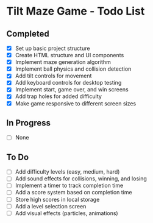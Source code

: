 # Tilt Maze Game - Todo List

## Completed
- [x] Set up basic project structure
- [x] Create HTML structure and UI components
- [x] Implement maze generation algorithm
- [x] Implement ball physics and collision detection
- [x] Add tilt controls for movement
- [x] Add keyboard controls for desktop testing
- [x] Implement start, game over, and win screens
- [x] Add trap holes for added difficulty
- [x] Make game responsive to different screen sizes

## In Progress
- [ ] None

## To Do
- [ ] Add difficulty levels (easy, medium, hard)
- [ ] Add sound effects for collisions, winning, and losing
- [ ] Implement a timer to track completion time
- [ ] Add a score system based on completion time
- [ ] Store high scores in local storage
- [ ] Add a level selection screen
- [ ] Add visual effects (particles, animations)
